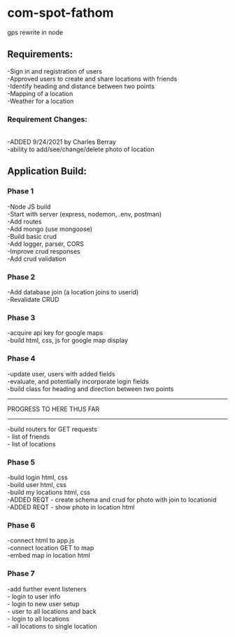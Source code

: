 # com-spot-fathom
gps rewrite in node

<h2>Requirements: </h2>
-Sign in and registration of users<br>
-Approved users to create and share locations with friends<br>
-Identify heading and distance between two points<br>
-Mapping of a location<br>
-Weather for a location<br>

<h3>Requirement Changes:</h3><br>
-ADDED 9/24/2021 by Charles Berray<br>
-ability to add/see/change/delete photo of location<br>

<h2>Application Build:</h2>

<h3>Phase 1</h3>
-Node JS build<br>
-Start with server (express, nodemon, .env, postman)<br>
-Add routes<br>
-Add mongo (use mongoose)<br>
-Build basic crud<br>
-Add logger, parser, CORS<br>
-Improve crud responses<br>
-Add crud validation<br>

<h3>Phase 2</h3>
-Add database join (a location joins to userid)<br>
-Revalidate CRUD<br>

<h3>Phase 3</h3>
-acquire api key for google maps<br>
-build html, css, js for google map display<br>



<h3>Phase 4</h3>
-update user, users with added fields<br>
-evaluate, and potentially incorporate login fields<br>
-build class for heading and direction between two points<br>
<hr>
PROGRESS TO HERE THUS FAR<br>
<hr>
-build routers for GET requests<br>
-  list of friends<br>
-  list of locations<br>

<h3>Phase 5</h3>
-build login html, css<br>
-build user html, css<br>
-build my locations html, css<br>
-ADDED REQT - create schema and crud for photo with join to locationid<br>
-ADDED REQT - show photo in location html<br>

<h3>Phase 6</h3>
-connect html to app.js<br>
-connect location GET to map<br>
-embed map in location html<br>

<h3>Phase 7</h3>
-add further event listeners<br>
-  login to user info<br>
-  login to new user setup<br>
-  user to all locations and back<br>
-  login to all locations<br>
-  all locations to single location<br>
